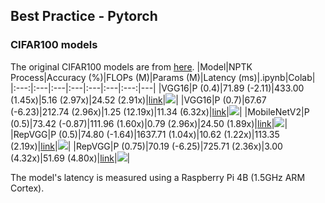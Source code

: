 ## Best Practice - Pytorch
### CIFAR100 models
The original CIFAR100 models are from [here](https://github.com/chenyaofo/pytorch-cifar-models). 
|Model|NPTK Process|Accuracy (%)|FLOPs (M)|Params (M)|Latency (ms)|.ipynb|Colab|
|:---:|:---|:---|:---|:---|:---|:---:|---|
|VGG16|P (0.4)|71.89 (-2.11)|433.00 (1.45x)|5.16 (2.97x)|24.52 (2.91x)|[link](./cifar100_models/VGG16.ipynb)|[![](https://colab.research.google.com/assets/colab-badge.svg)]()|
|VGG16|P (0.7)|67.67 (-6.23)|212.74 (2.96x)|1.25 (12.19x)|11.34 (6.32x)|[link](./cifar100_models/VGG16.ipynb)|[![](https://colab.research.google.com/assets/colab-badge.svg)]()|
|MobileNetV2|P (0.5)|73.42 (-0.87)|111.96 (1.60x)|0.79 (2.96x)|24.50 (1.89x)|[link](./cifar100_models/MobileNetV2.ipynb)|[![](https://colab.research.google.com/assets/colab-badge.svg)]()|
|RepVGG|P (0.5)|74.80 (-1.64)|1637.71 (1.04x)|10.62 (1.22x)|113.35 (2.19x)|[link](./cifar100_models/RepVGG.ipynb)|[![](https://colab.research.google.com/assets/colab-badge.svg)]()|
|RepVGG|P (0.75)|70.19 (-6.25)|725.71 (2.36x)|3.00 (4.32x)|51.69 (4.80x)|[link](./cifar100_models/RepVGG.ipynb)|[![](https://colab.research.google.com/assets/colab-badge.svg)]()|

The model's latency is measured using a Raspberry Pi 4B (1.5GHz ARM Cortex).  
